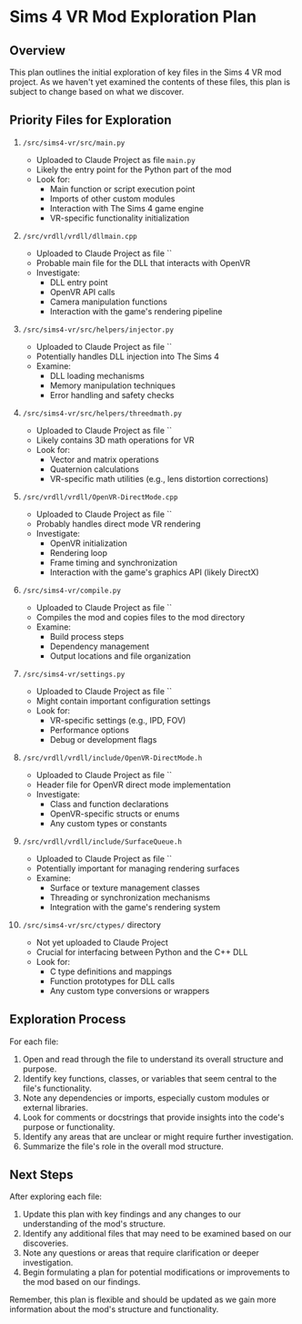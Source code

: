 # Sims 4 VR Mod Exploration Plan

## Overview
This plan outlines the initial exploration of key files in the Sims 4 VR mod project. As we haven't yet examined the contents of these files, this plan is subject to change based on what we discover.

## Priority Files for Exploration

1. `/src/sims4-vr/src/main.py`
   - Uploaded to Claude Project as file `main.py`
   - Likely the entry point for the Python part of the mod
   - Look for: 
     - Main function or script execution point
     - Imports of other custom modules
     - Interaction with The Sims 4 game engine
     - VR-specific functionality initialization

2. `/src/vrdll/vrdll/dllmain.cpp`
   - Uploaded to Claude Project as file ``
   - Probable main file for the DLL that interacts with OpenVR
   - Investigate:
     - DLL entry point
     - OpenVR API calls
     - Camera manipulation functions
     - Interaction with the game's rendering pipeline

3. `/src/sims4-vr/src/helpers/injector.py`
   - Uploaded to Claude Project as file ``
   - Potentially handles DLL injection into The Sims 4
   - Examine:
     - DLL loading mechanisms
     - Memory manipulation techniques
     - Error handling and safety checks

4. `/src/sims4-vr/src/helpers/threedmath.py`
   - Uploaded to Claude Project as file ``
   - Likely contains 3D math operations for VR
   - Look for:
     - Vector and matrix operations
     - Quaternion calculations
     - VR-specific math utilities (e.g., lens distortion corrections)

5. `/src/vrdll/vrdll/OpenVR-DirectMode.cpp`
   - Uploaded to Claude Project as file ``
   - Probably handles direct mode VR rendering
   - Investigate:
     - OpenVR initialization
     - Rendering loop
     - Frame timing and synchronization
     - Interaction with the game's graphics API (likely DirectX)

6. `/src/sims4-vr/compile.py`
   - Uploaded to Claude Project as file ``
   - Compiles the mod and copies files to the mod directory
   - Examine:
     - Build process steps
     - Dependency management
     - Output locations and file organization

7. `/src/sims4-vr/settings.py`
   - Uploaded to Claude Project as file ``
   - Might contain important configuration settings
   - Look for:
     - VR-specific settings (e.g., IPD, FOV)
     - Performance options
     - Debug or development flags

8. `/src/vrdll/vrdll/include/OpenVR-DirectMode.h`
   - Uploaded to Claude Project as file ``
   - Header file for OpenVR direct mode implementation
   - Investigate:
     - Class and function declarations
     - OpenVR-specific structs or enums
     - Any custom types or constants

9. `/src/vrdll/vrdll/include/SurfaceQueue.h`
   - Uploaded to Claude Project as file ``
   - Potentially important for managing rendering surfaces
   - Examine:
     - Surface or texture management classes
     - Threading or synchronization mechanisms
     - Integration with the game's rendering system

10. `/src/sims4-vr/src/ctypes/` directory
    - Not yet uploaded to Claude Project
    - Crucial for interfacing between Python and the C++ DLL
    - Look for:
      - C type definitions and mappings
      - Function prototypes for DLL calls
      - Any custom type conversions or wrappers

## Exploration Process

For each file:

1. Open and read through the file to understand its overall structure and purpose.
2. Identify key functions, classes, or variables that seem central to the file's functionality.
3. Note any dependencies or imports, especially custom modules or external libraries.
4. Look for comments or docstrings that provide insights into the code's purpose or functionality.
5. Identify any areas that are unclear or might require further investigation.
6. Summarize the file's role in the overall mod structure.

## Next Steps

After exploring each file:

1. Update this plan with key findings and any changes to our understanding of the mod's structure.
2. Identify any additional files that may need to be examined based on our discoveries.
3. Note any questions or areas that require clarification or deeper investigation.
4. Begin formulating a plan for potential modifications or improvements to the mod based on our findings.

Remember, this plan is flexible and should be updated as we gain more information about the mod's structure and functionality.
